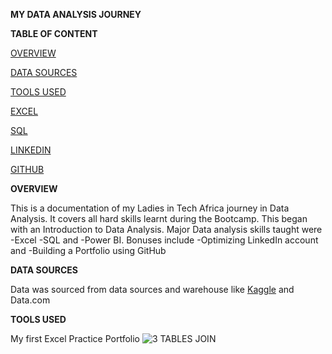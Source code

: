 **MY DATA ANALYSIS JOURNEY**


**TABLE OF CONTENT**

[OVERVIEW](#overview)

[DATA SOURCES](#data-sources)

[TOOLS USED](#tools-used)

[EXCEL](#excel)

[SQL](#sql)

[LINKEDIN](#linkedin)

[GITHUB](#github)

**OVERVIEW**

This is a documentation of my Ladies in Tech Africa journey in Data Analysis. It covers all hard skills learnt during the Bootcamp.
This began with an Introduction to Data Analysis. Major Data analysis skills taught were 
-Excel 
-SQL and 
-Power BI.
Bonuses include 
-Optimizing LinkedIn account and 
-Building a Portfolio using GitHub

**DATA SOURCES**

Data was sourced from data sources and warehouse like [Kaggle](https://www.kaggle.com/?utm_source=homescreen) and Data.com

**TOOLS USED**



My first Excel Practice Portfolio
![3 TABLES JOIN](https://github.com/user-attachments/assets/64d9f165-b731-41ca-ba0c-ddb2f305e633)
